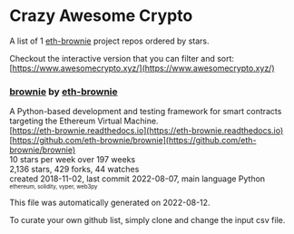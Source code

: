 # Crazy Awesome Crypto
A list of 1 [eth-brownie](https://github.com/eth-brownie) project repos ordered by stars.  

Checkout the interactive version that you can filter and sort: 
[https://www.awesomecrypto.xyz/](https://www.awesomecrypto.xyz/)  


### [brownie](https://github.com/eth-brownie/brownie) by [eth-brownie](https://github.com/eth-brownie)  
A Python-based development and testing framework for smart contracts targeting the Ethereum Virtual Machine.  
[https://eth-brownie.readthedocs.io](https://eth-brownie.readthedocs.io)  
[https://github.com/eth-brownie/brownie](https://github.com/eth-brownie/brownie)  
10 stars per week over 197 weeks  
2,136 stars, 429 forks, 44 watches  
created 2018-11-02, last commit 2022-08-07, main language Python  
<sub><sup>ethereum, solidity, vyper, web3py</sup></sub>


This file was automatically generated on 2022-08-12.  

To curate your own github list, simply clone and change the input csv file.  